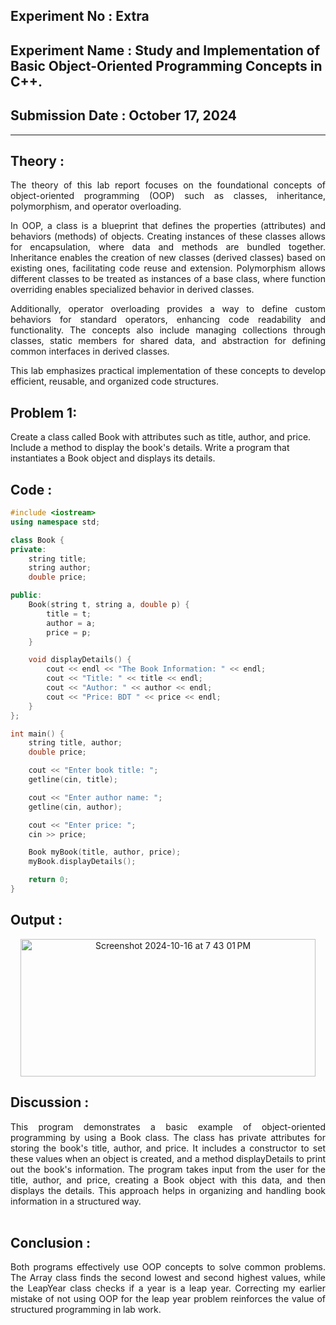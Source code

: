 ## **Experiment No : Extra**

## **Experiment Name : Study and Implementation of Basic Object-Oriented Programming Concepts in C++.**

## **Submission Date : October 17, 2024**


---

## **Theory :**
<div align="justify">
The theory of this lab report focuses on the foundational concepts of object-oriented programming (OOP) such as classes, inheritance, polymorphism, and operator overloading. 

In OOP, a class is a blueprint that defines the properties (attributes) and behaviors (methods) of objects. Creating instances of these classes allows for encapsulation, where data and methods are bundled together. Inheritance enables the creation of new classes (derived classes) based on existing ones, facilitating code reuse and extension. Polymorphism allows different classes to be treated as instances of a base class, where function overriding enables specialized behavior in derived classes. 

Additionally, operator overloading provides a way to define custom behaviors for standard operators, enhancing code readability and functionality. The concepts also include managing collections through classes, static members for shared data, and abstraction for defining common interfaces in derived classes. 

This lab emphasizes practical implementation of these concepts to develop efficient, reusable, and organized code structures.
</div>

## **Problem 1:**
Create a class called Book with attributes such as title, author, and price. Include a method to display the book's details. Write a program that instantiates a Book object and displays its details.

## **Code :**

```cpp
#include <iostream>
using namespace std;

class Book {
private:
    string title;
    string author;
    double price;

public:
    Book(string t, string a, double p) {
        title = t;
        author = a;
        price = p;
    }

    void displayDetails() {
        cout << endl << "The Book Information: " << endl;
        cout << "Title: " << title << endl;
        cout << "Author: " << author << endl;
        cout << "Price: BDT " << price << endl;
    }
};

int main() {
    string title, author;
    double price;

    cout << "Enter book title: ";
    getline(cin, title);

    cout << "Enter author name: ";
    getline(cin, author);

    cout << "Enter price: ";
    cin >> price;

    Book myBook(title, author, price);
    myBook.displayDetails();

    return 0;
}
```

## **Output :**
<p align="center">
<img width="472" height="220" alt="Screenshot 2024-10-16 at 7 43 01 PM" src="https://github.com/user-attachments/assets/a4767676-caba-445d-868a-a32fa8217980">
</p>

## **Discussion :**
<div align="justify">
This program demonstrates a basic example of object-oriented programming by using a Book class. The class has private attributes for storing the book's title, author, and price. It includes a constructor to set these values when an object is created, and a method displayDetails to print out the book's information. The program takes input from the user for the title, author, and price, creating a Book object with this data, and then displays the details. This approach helps in organizing and handling book information in a structured way.
</div>

<br>



## **Conclusion :**
<div align="justify">
Both programs effectively use OOP concepts to solve common problems. The Array class finds the second lowest and second highest values, while the LeapYear class checks if a year is a leap year. Correcting my earlier mistake of not using OOP for the leap year problem reinforces the value of structured programming in lab work.

</div>


<br>
